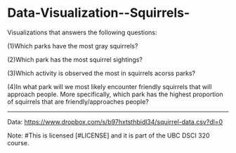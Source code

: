 # Data-Visualization--Squirrels-
Visualizations that answers the following questions:

(1)Which parks have the most gray squirrels?

(2)Which park has the most squirrel sightings?

(3)Which activity is observed the most in squirrels acorss parks?

(4)In what park will we most likely encounter friendly squirrels that will approach people. More specifically, which park has the highest proportion of squirrels that are friendly/approaches people?


_________________________________________________
Data: https://www.dropbox.com/s/b97hxtsthbidl34/squirrel-data.csv?dl=0


Note: #This is licensed [#LICENSE] and it is part of the UBC DSCI 320 course.
